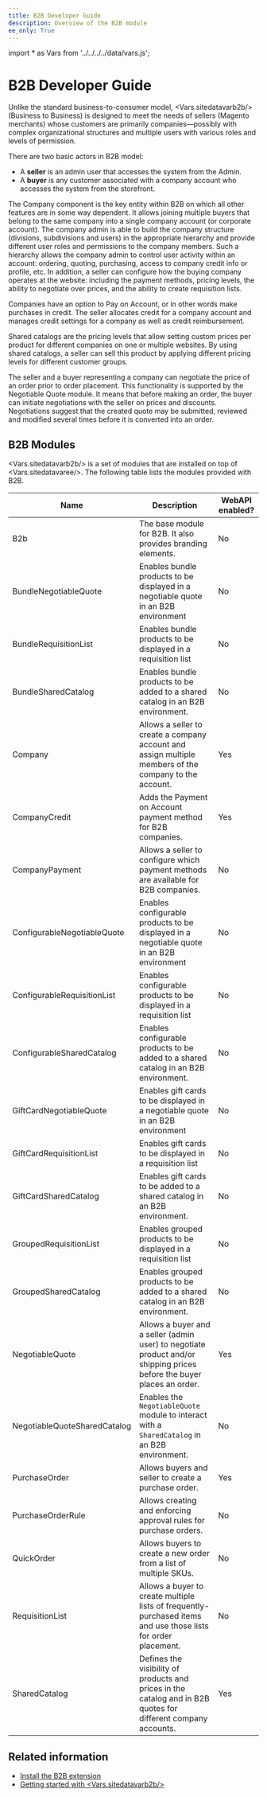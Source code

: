 ```yaml
---
title: B2B Developer Guide
description: Overview of the B2B module
ee_only: True
---
```


import * as Vars from '../../../../data/vars.js';

# B2B Developer Guide

Unlike the standard business-to-consumer model, <Vars.sitedatavarb2b/> (Business to Business) is designed to meet the needs of sellers (Magento merchants) whose customers are primarily companies—possibly with complex organizational structures and multiple users with various roles and levels of permission.

There are two basic actors in B2B model:

*  A **seller** is an admin user that accesses the system from the Admin.
*  A **buyer** is any customer associated with a company account who accesses the system from the storefront.

The Company component is the key entity within B2B on which all other features are in some way dependent. It allows joining multiple buyers that belong to the same company into a single company account (or corporate account). The company admin is able to build the company structure (divisions, subdivisions and users) in the appropriate hierarchy and provide different user roles and permissions to the company members. Such a hierarchy allows the company admin to control user activity within an account: ordering, quoting, purchasing, access to company credit info or profile, etc. In addition, a seller can configure how the buying company operates at the website: including the payment methods, pricing levels, the ability to negotiate over prices, and the ability to create requisition lists.

Companies have an option to Pay on Account, or in other words make purchases in credit. The seller allocates credit for a company account and manages credit settings for a company as well as credit reimbursement.

Shared catalogs are the pricing levels that allow setting custom prices per product for different companies on one or multiple websites. By using shared catalogs, a seller can sell this product by applying different pricing levels for different customer groups.

The seller and a buyer representing a company can negotiate the price of an order prior to order placement. This functionality is supported by the Negotiable Quote module. It means that before making an order, the buyer can initiate negotiations with the seller on prices and discounts. Negotiations suggest that the created quote may be submitted, reviewed and modified several times before it is converted into an order.

## B2B Modules

<Vars.sitedatavarb2b/> is a set of modules that are installed on top of <Vars.sitedatavaree/>. The following table lists the modules provided with B2B.

Name | Description | WebAPI enabled?
--- | --- | ---
B2b | The base module for B2B. It also provides branding elements. | No
BundleNegotiableQuote | Enables bundle products to be displayed in a negotiable quote in an B2B environment | No
BundleRequisitionList | Enables bundle products to be displayed in a requisition list | No
BundleSharedCatalog | Enables bundle products to be added to a shared catalog in an B2B environment. | No
Company | Allows a seller to create a company account and assign multiple members of the company to the account. | Yes
CompanyCredit | Adds the Payment on Account payment method for B2B companies. | Yes
CompanyPayment | Allows a seller to configure which payment methods are available for B2B companies. | No
ConfigurableNegotiableQuote | Enables configurable products to be displayed in a negotiable quote in an B2B environment | No
ConfigurableRequisitionList | Enables configurable products to be displayed in a requisition list | No
ConfigurableSharedCatalog |Enables configurable products to be added to a shared catalog in an B2B environment. | No
GiftCardNegotiableQuote | Enables gift cards to be displayed in a negotiable quote in an B2B environment | No
GiftCardRequisitionList | Enables gift cards to be displayed in a requisition list | No
GiftCardSharedCatalog | Enables gift cards to be added to a shared catalog in an B2B environment. | No
GroupedRequisitionList | Enables grouped products to be displayed in a requisition list | No
GroupedSharedCatalog | Enables grouped products to be added to a shared catalog in an B2B environment. | No
NegotiableQuote | Allows a buyer and a seller (admin user) to negotiate product and/or shipping prices before the buyer places an order. | Yes
NegotiableQuoteSharedCatalog | Enables the `NegotiableQuote` module to interact with a `SharedCatalog` in an B2B environment. | No
PurchaseOrder | Allows buyers and seller to create a purchase order. | Yes
PurchaseOrderRule | Allows creating and enforcing approval rules for purchase orders. | No
QuickOrder | Allows buyers to create a new order from a list of multiple SKUs. | No
RequisitionList | Allows a buyer to create multiple lists of frequently-purchased items and use those lists for order placement. | No
SharedCatalog | Defines the visibility of products and prices in the catalog and in B2B quotes for different company accounts. | Yes

## Related information

*  [Install the B2B extension](https://experienceleague.adobe.com/docs/commerce-admin/b2b/install.html)
*  [Getting started with <Vars.sitedatavarb2b/>](https://docs.magento.com/user-guide/getting-started.html)
